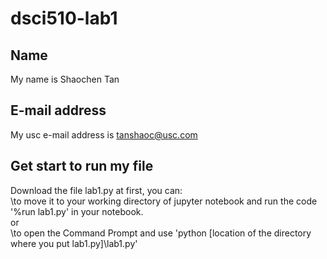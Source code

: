 # dsci510-lab1
## Name
My name is Shaochen Tan <br/>
## E-mail address
My usc e-mail address is tanshaoc@usc.com
## Get start to run my file
Download the file lab1.py at first, you can: <br/>
\to move it to your working directory of jupyter notebook and run the code '%run lab1.py' in your notebook. <br/>
or <br/>
\to open the Command Prompt and use 'python [location of the directory where you put lab1.py]\lab1.py'
